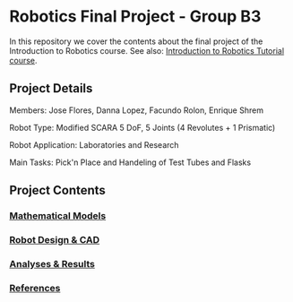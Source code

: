 # Robotics Final Project - Group B3
In this repository we cover the contents about the final project of the Introduction to Robotics course. See also: [Introduction to Robotics Tutorial course](https://github.com/EnriqueShrem/B3-RoboticsLab).

## Project Details

Members: Jose Flores, Danna Lopez, Facundo Rolon, Enrique Shrem


Robot Type: Modified SCARA 5 DoF, 5 Joints (4 Revolutes + 1 Prismatic)


Robot Application: Laboratories and Research


Main Tasks: Pick'n Place and Handeling of Test Tubes and Flasks


## Project Contents
### [Mathematical Models](Mathematical%20Models/Mathematical%20Models.md)
### [Robot Design & CAD](Design%20&%20CAD%20Files/Robot%20Design%20&%20CAD.md)
### [Analyses & Results](Analyses%20&%20Results)
### [References](References.md)
